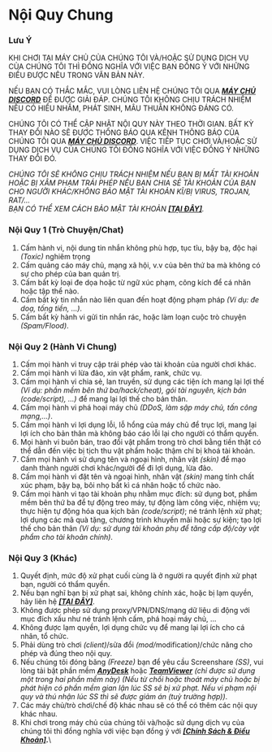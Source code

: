 # Nội Quy Chung

### **Lưu Ý**

KHI CHƠI TẠI MÁY CHỦ CỦA CHÚNG TÔI VÀ/HOẶC SỬ DỤNG DỊCH VỤ CỦA CHÚNG TÔI THÌ ĐỒNG NGHĨA VỚI VIỆC BẠN ĐỒNG Ý VỚI NHỮNG ĐIỀU ĐƯỢC NÊU TRONG VĂN BẢN NÀY.

NẾU BẠN CÓ THẮC MẮC, VUI LÒNG LIÊN HỆ CHÚNG TÔI QUA [_**MÁY CHỦ DISCORD**_](../) ĐỂ ĐƯỢC GIẢI ĐÁP. CHÚNG TÔI KHÔNG CHỊU TRÁCH NHIỆM NẾU CÓ HIỂU NHẦM, PHÁT SINH, MÂU THUẪN KHÔNG ĐÁNG CÓ.

CHÚNG TÔI CÓ THỂ CẬP NHẬT NỘI QUY NÀY THEO THỜI GIAN. BẤT KỲ THAY ĐỔI NÀO SẼ ĐƯỢC THÔNG BÁO QUA KÊNH THÔNG BÁO CỦA CHÚNG TÔI QUA [_**MÁY CHỦ DISCORD**_](../). VIỆC TIẾP TỤC CHƠI VÀ/HOẶC SỬ DỤNG DỊCH VỤ CỦA CHÚNG TÔI ĐỒNG NGHĨA VỚI VIỆC ĐỒNG Ý NHỮNG THAY ĐỔI ĐÓ.

_CHÚNG TÔI SẼ KHÔNG CHỊU TRÁCH NHIỆM NẾU BẠN BỊ MẤT TÀI KHOẢN HOẶC BỊ XÂM PHẠM TRÁI PHÉP NẾU BẠN CHIA SẺ TÀI KHOẢN CỦA BẠN CHO NGƯỜI KHÁC/KHÔNG BẢO MẬT TÀI KHOẢN KĨ/BỊ VIRUS, TROJAN, RAT/..._\
_BẠN CÓ THỂ XEM CÁCH BẢO MẬT TÀI KHOẢN_ [_**\[TẠI ĐÂY\]**_](cach-bao-mat-tai-khoan.md)_._

### **Nội Quy 1 (Trò Chuyện/Chat)**

1. Cấm hành vi, nội dung tin nhắn không phù hợp, tục tĩu, bậy bạ, độc hại _(Toxic)_ nghiêm trọng
2. Cấm quảng cáo máy chủ, mạng xã hội, v.v của bên thứ ba mà không có sự cho phép của ban quản trị.
3. Cấm bất kỳ loại đe dọa hoặc từ ngữ xúc phạm, công kích để cá nhân hoặc tập thể nào.
4. Cấm bất kỳ tin nhắn nào liên quan đến hoạt động phạm pháp _(Ví dụ: đe doạ, tống tiền, ...)_.
5. Cấm bất kỳ hành vi gửi tin nhắn rác, hoặc làm loạn cuộc trò chuyện _(Spam/Flood)_.

### **Nội Quy 2 (Hành Vi Chung)**

1. Cấm mọi hành vi truy cập trái phép vào tài khoản của người chơi khác.
2. Cấm mọi hành vi lừa đảo, xin vật phẩm, rank, chức vụ.
3. Cấm mọi hành vi chia sẻ, lan truyền, sử dụng các tiện ích mang lại lợi thế _(Ví dụ: phần mềm bên thứ ba/hack/cheat), gói tài nguyên, kịch bản (code/script), ...)_ để mang lại lợi thế cho bản thân.
4. Cấm mọi hành vi phá hoại máy chủ _(DDoS, làm sập máy chủ, tấn công mạng,...)_.
5. Cấm mọi hành vi lợi dụng lỗi, lỗ hổng của máy chủ để trục lợi, mang lại lợi ích cho bản thân mà không báo cáo lỗi lại cho người có thẩm quyền.
6. Mọi hành vi buôn bán, trao đổi vật phẩm trong trò chơi bằng tiền thật có thể dẫn đến việc bị tịch thu vật phẩm hoặc thậm chí bị khoá tài khoản.
7. Cấm mọi hành vi sử dụng tên và ngoại hình, nhân vật _(skin)_ để mạo danh thành người chơi khác/người để đi lợi dụng, lừa đảo.
8. Cấm mọi hành vi đặt tên và ngoại hình, nhân vật _(skin)_ mang tính chất xúc phạm, bậy bạ, bôi nhọ bất kì cá nhân hoặc tổ chức nào.
9. Cấm mọi hành vi tạo tài khoản phụ nhằm mục đích: sử dụng bot, phầm mềm bên thứ ba để tự động treo máy, tự động làm công việc, nhiệm vụ; thực hiện tự động hóa qua kịch bản _(code/script)_; né tránh lệnh xử phạt; lợi dụng các mã quà tặng, chương trình khuyến mãi hoặc sự kiện; tạo lợi thế cho bản thân _(Ví dụ: sử dụng tài khoản phụ để tăng cấp độ/cày vật phẩm cho tài khoản chính)_.

### **Nội Quy 3 (Khác)**&#x20;

1. Quyết định, mức độ xử phạt cuối cùng là ở người ra quyết định xử phạt bạn, người có thẩm quyền.
2. Nếu bạn nghĩ bạn bị xử phạt sai, không chính xác, hoặc bị lạm quyền, hãy liên hệ [_**\[TẠI ĐÂY\]**_](../).
3. Không được phép sử dụng proxy/VPN/DNS/mạng dữ liệu di động với mục đích xấu như né tránh lệnh cấm, phá hoại máy chủ, ...
4. Không được lạm quyền, lợi dụng chức vụ để mang lại lợi ích cho cá nhân, tổ chức.
5. Phải dùng trò chơi _(client)_/sửa đổi _(mod/_&#x6D;odificatio&#x6E;_)_/chức năng cho phép và đúng theo nội quy.
6. Nếu chúng tôi đóng băng _(Freeze)_ bạn để yêu cầu Screenshare _(SS)_, vui lòng tải bật phần mềm [_**AnyDesk**_](https://anydesk.com) hoặc [_**TeamViewer**_](https://www.teamviewer.com/) _(chỉ được sử dụng một trong hai phần mềm này) (Nếu từ chối hoặc thoát máy chủ hoặc bị phát hiện có phần mềm gian lận lúc SS sẽ bị xử phạt. Nếu vi phạm nội quy và thú nhận lúc SS thì sẽ được giảm án (tuỳ trường hợp))_.
7. Các máy chủ/trò chơi/chế độ khác nhau sẽ có thể có thêm các nội quy khác nhau.
8. Khi chơi trong máy chủ của chúng tôi và/hoặc sử dụng dịch vụ của chúng tôi thì đồng nghĩa với việc bạn đồng ý với [_**\[Chính Sách & Điều Khoản\]**_](chinh-sach-and-dieu-khoan.md)_**.**_\
